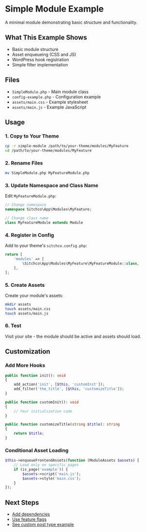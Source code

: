 # Simple Module Example

A minimal module demonstrating basic structure and functionality.

## What This Example Shows

- Basic module structure
- Asset enqueueing (CSS and JS)
- WordPress hook registration
- Simple filter implementation

## Files

- `SimpleModule.php` - Main module class
- `config-example.php` - Configuration example
- `assets/main.css` - Example stylesheet
- `assets/main.js` - Example JavaScript

## Usage

### 1. Copy to Your Theme

```bash
cp -r simple-module /path/to/your-theme/modules/MyFeature
cd /path/to/your-theme/modules/MyFeature
```

### 2. Rename Files

```bash
mv SimpleModule.php MyFeatureModule.php
```

### 3. Update Namespace and Class Name

Edit `MyFeatureModule.php`:

```php
// Change namespace
namespace Sitchco\App\Modules\MyFeature;

// Change class name
class MyFeatureModule extends Module
```

### 4. Register in Config

Add to your theme's `sitchco.config.php`:

```php
return [
    'modules' => [
        \Sitchco\App\Modules\MyFeature\MyFeatureModule::class,
    ],
];
```

### 5. Create Assets

Create your module's assets:

```bash
mkdir assets
touch assets/main.css
touch assets/main.js
```

### 6. Test

Visit your site - the module should be active and assets should load.

## Customization

### Add More Hooks

```php
public function init(): void
{
    add_action('init', [$this, 'customInit']);
    add_filter('the_title', [$this, 'customizeTitle']);
}

public function customInit(): void
{
    // Your initialization code
}

public function customizeTitle(string $title): string
{
    return $title;
}
```

### Conditional Asset Loading

```php
$this->enqueueFrontendAssets(function (ModuleAssets $assets) {
    // Load only on specific pages
    if (is_page('example')) {
        $assets->script('main.js');
        $assets->style('main.css');
    }
});
```

## Next Steps

- [Add dependencies](../../guides/adding-dependencies.md)
- [Use feature flags](../../guides/feature-flags.md)
- [See custom post type example](../custom-post-type-module/)
